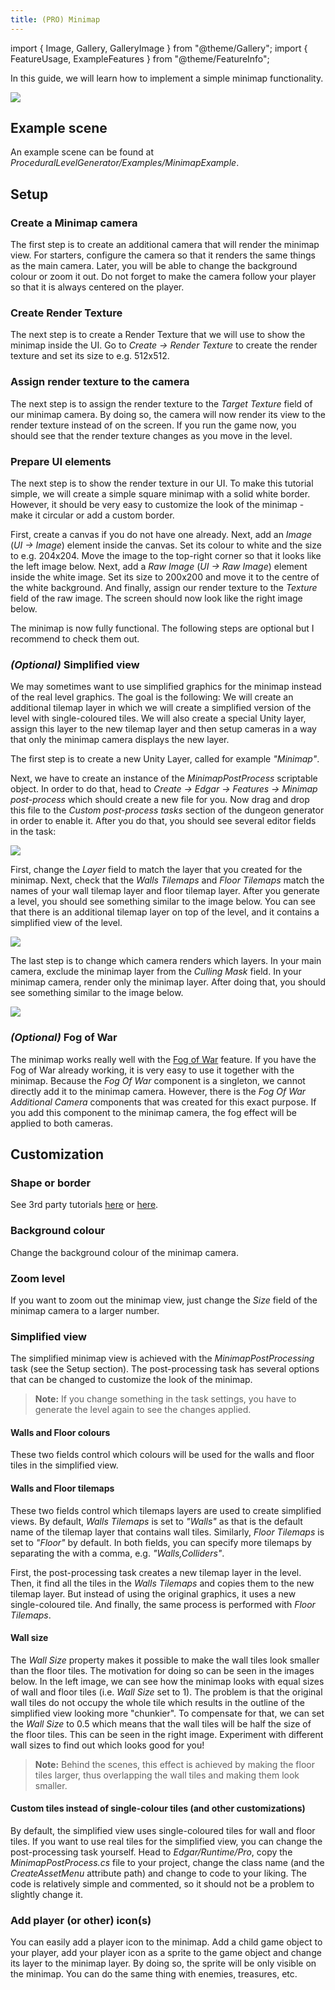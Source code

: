 ```yaml
---
title: (PRO) Minimap
---
```


import { Image, Gallery, GalleryImage } from "@theme/Gallery";
import { FeatureUsage, ExampleFeatures } from "@theme/FeatureInfo";

In this guide, we will learn how to implement a simple minimap functionality.

<Image src="img/v2/guides/minimap/result.png" caption="Minimap in the top-right corner, simplified view of the level, with fog of war" /> 

## Example scene

An example scene can be found at *ProceduralLevelGenerator/Examples/MinimapExample*. 

## Setup

### Create a Minimap camera

The first step is to create an additional camera that will render the minimap view. For starters, configure the camera so that it renders the same things as the main camera. Later, you will be able to change the background colour or zoom it out. Do not forget to make the camera follow your player so that it is always centered on the player.

### Create Render Texture

The next step is to create a Render Texture that we will use to show the minimap inside the UI. Go to *Create -> Render Texture* to create the render texture and set its size to e.g. 512x512. 

### Assign render texture to the camera

The next step is to assign the render texture to the *Target Texture* field of our minimap camera. By doing so, the camera will now render its view to the render texture instead of on the screen. If you run the game now, you should see that the render texture changes as you move in the level.

### Prepare UI elements

The next step is to show the render texture in our UI. To make this tutorial simple, we will create a simple square minimap with a solid white border. However, it should be very easy to customize the look of the minimap - make it circular or add a custom border.

First, create a canvas if you do not have one already. Next, add an *Image* (*UI -> Image*) element inside the canvas. Set its colour to white and the size to e.g. 204x204. Move the image to the top-right corner so that it looks like the left image below. Next, add a *Raw Image* (*UI -> Raw Image*) element inside the white image. Set its size to 200x200 and move it to the centre of the white background. And finally, assign our render texture to the *Texture* field of the raw image. The screen should now look like the right image below.

<Gallery cols={2}>
    <GalleryImage src="img/v2/guides/minimap/ui_white_background.png" caption="Minimap with background only" />
    <GalleryImage src="img/v2/guides/minimap/ui_with_texture.png" caption="Minimap with render texture" />
</Gallery>

The minimap is now fully functional. The following steps are optional but I recommend to check them out.

### *(Optional)* Simplified view

We may sometimes want to use simplified graphics for the minimap instead of the real level graphics. The goal is the following: We will create an additional tilemap layer in which we will create a simplified version of the level with single-coloured tiles. We will also create a special Unity layer, assign this layer to the new tilemap layer and then setup cameras in a way that only the minimap camera displays the new layer.

The first step is to create a new Unity Layer, called for example *"Minimap"*.

Next, we have to create an instance of the *MinimapPostProcess* scriptable object. In order to do that, head to *Create -> Edgar -> Features -> Minimap post-process* which should create a new file for you. Now drag and drop this file to the *Custom post-process tasks* section of the dungeon generator in order to enable it. After you do that, you should see several editor fields in the task:

<Image src="img/v2/guides/minimap/post_processing.png" caption="Minimap post-processing task" /> 

First, change the *Layer* field to match the layer that you created for the minimap. Next, check that the *Walls Tilemaps* and *Floor Tilemaps* match the names of your wall tilemap layer and floor tilemap layer. After you generate a level, you should see something similar to the image below. You can see that there is an additional tilemap layer on top of the level, and it contains a simplified view of the level.

<Image src="img/v2/guides/minimap/simplified_view.png" caption="Both cameras rendering the simplified view" /> 

The last step is to change which camera renders which layers. In your main camera, exclude the minimap layer from the *Culling Mask* field. In your minimap camera, render only the minimap layer. After doing that, you should see something similar to the image below.

<Image src="img/v2/guides/minimap/simplified_view_result.png" caption="Only the minimap camera rendering the simplified view" /> 

### *(Optional)* Fog of War

The minimap works really well with the [Fog of War](guides/fog-of-war.md) feature. If you have the Fog of War already working, it is very easy to use it together with the minimap. Because the *Fog Of War* component is a singleton, we cannot directly add it to the minimap camera. However, there is the *Fog Of War Additional Camera* components that was created for this exact purpose. If you add this component to the minimap camera, the fog effect will be applied to both cameras.

<Gallery cols={2}>
    <GalleryImage src="img/v2/guides/minimap/fog_original.png" caption="Fog of War" />
    <GalleryImage src="img/v2/guides/minimap/fog_simplified.png" caption="Fog of War with simplified view" />
</Gallery>

## Customization

### Shape or border

See 3rd party tutorials [here](https://blog.theknightsofunity.com/implementing-minimap-unity/) or [here](https://learn.unity.com/tutorial/5c5151b9edbc2a0020694df6#5c7f8528edbc2a002053b552).

### Background colour

Change the background colour of the minimap camera.

### Zoom level

If you want to zoom out the minimap view, just change the *Size* field of the minimap camera to a larger number.

### Simplified view

The simplified minimap view is achieved with the *MinimapPostProcessing* task (see the Setup section). The post-processing task has several options that can be changed to customize the look of the minimap.

> **Note:** If you change something in the task settings, you have to generate the level again to see the changes applied.

#### Walls and Floor colours

These two fields control which colours will be used for the walls and floor tiles in the simplified view.

<Gallery cols={2}>
    <GalleryImage src="img/v2/guides/minimap/wall_size_0_5.png" caption="Default colours" />
    <GalleryImage src="img/v2/guides/minimap/colors_green.png" caption="Green colours (the camera background is also changed to match the colours)" />
</Gallery>

#### Walls and Floor tilemaps

These two fields control which tilemaps layers are used to create simplified views. By default, *Walls Tilemaps* is set to *"Walls"* as that is the default name of the tilemap layer that contains wall tiles. Similarly, *Floor Tilemaps* is set to *"Floor"* by default. In both fields, you can specify more tilemaps by separating the with a comma, e.g. *"Walls,Colliders"*.

First, the post-processing task creates a new tilemap layer in the level. Then, it find all the tiles in the *Walls Tilemaps* and copies them to the new tilemap layer. But instead of using the original graphics, it uses a new single-coloured tile. And finally, the same process is performed with *Floor Tilemaps*.

#### Wall size

The *Wall Size* property makes it possible to make the wall tiles look smaller than the floor tiles. The motivation for doing so can be seen in the images below. In the left image, we can see how the minimap looks with equal sizes of wall and floor tiles (i.e. *Wall Size* set to 1). The problem is that the original wall tiles do not occupy the whole tile which results in the outline of the simplified view looking more "chunkier". To compensate for that, we can set the *Wall Size* to 0.5 which means that the wall tiles will be half the size of the floor tiles. This can be seen in the right image. Experiment with different wall sizes to find out which looks good for you!

<Gallery cols={2}>
    <GalleryImage src="img/v2/guides/minimap/wall_size_1.png" caption="Wall Size 1" />
    <GalleryImage src="img/v2/guides/minimap/wall_size_0_5.png" caption="Wall Size 0.5" />
</Gallery>

> **Note:** Behind the scenes, this effect is achieved by making the floor tiles larger, thus overlapping the wall tiles and making them look smaller.

#### Custom tiles instead of single-colour tiles (and other customizations)

By default, the simplified view uses single-coloured tiles for wall and floor tiles. If you want to use real tiles for the simplified view, you can change the post-processing task yourself. Head to *Edgar/Runtime/Pro*, copy the *MinimapPostProcess.cs* file to your project, change the class name (and the *CreateAssetMenu* attribute path) and change to code to your liking. The code is relatively simple and commented, so it should not be a problem to slightly change it.

### Add player (or other) icon(s)

You can easily add a player icon to the minimap. Add a child game object to your player, add your player icon as a sprite to the game object and change its layer to the minimap layer. By doing so, the sprite will be only visible on the minimap. You can do the same thing with enemies, treasures, etc.
